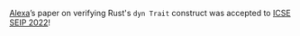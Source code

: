 [Alexa][]’s paper on verifying Rust's `dyn Trait` construct was accepted to [ICSE SEIP 2022][seip]!

[seip]: https://conf.researchr.org/track/icse-2022/icse-2022-seip---software-engineering-in-practice
[alexa]: https://www.cs.cornell.edu/~avh/
